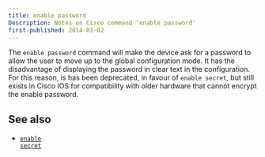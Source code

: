 ```yaml
---
title: enable password
Description: Notes on Cisco command 'enable password'
first-published: 2014-01-02
---
```


The `enable password` command will make the device ask for a password 
to allow the user to move up to the global configuration mode. It has 
the disadvantage of displaying the password in clear text in the 
configuration. For this reason, is has been deprecated, in favour of 
`enable secret`, but still exists in Cisco IOS for compatibility with 
older hardware that cannot encrypt the enable password.

See also
--------

*   <a href='/docs/cisco/enable-secret.html'><code>enable secret</code></a>
